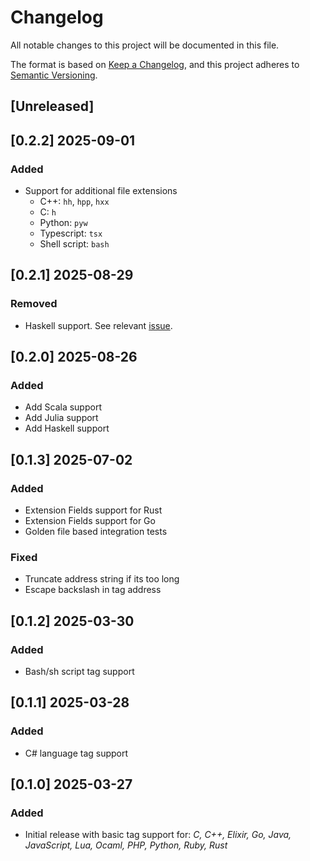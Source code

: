 # Changelog

All notable changes to this project will be documented in this file.

The format is based on [Keep a Changelog](https://keepachangelog.com/en/1.1.0/),
and this project adheres to [Semantic Versioning](https://semver.org/spec/v2.0.0.html).

## [Unreleased]

## [0.2.2] 2025-09-01

### Added
 - Support for additional file extensions
    - C++:  `hh`, `hpp`, `hxx`
    - C: `h`
    - Python: `pyw`
    - Typescript: `tsx`
    - Shell script: `bash`

## [0.2.1] 2025-08-29

### Removed
 - Haskell support. See relevant [issue](https://github.com/jha-naman/treetags/issues/7).

## [0.2.0] 2025-08-26

### Added
 - Add Scala support
 - Add Julia support
 - Add Haskell support

## [0.1.3] 2025-07-02

### Added
 - Extension Fields support for Rust
 - Extension Fields support for Go
 - Golden file based integration tests

### Fixed
- Truncate address string if its too long
- Escape backslash in tag address

## [0.1.2] 2025-03-30

### Added
 - Bash/sh script tag support

## [0.1.1] 2025-03-28

### Added
 - C# language tag support

## [0.1.0] 2025-03-27

### Added
 - Initial release with basic tag support for: _C, C++, Elixir, Go, Java, JavaScript, Lua, Ocaml, PHP, Python, Ruby, Rust_
